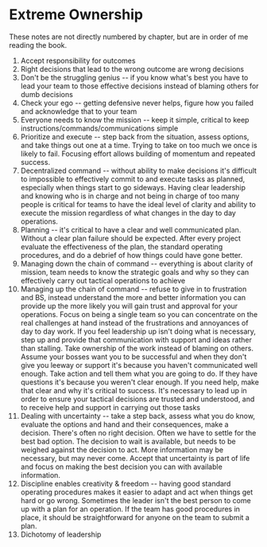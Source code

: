 # Extreme Ownership

These notes are not directly numbered by chapter, but are in order of me reading the book.

1. Accept responsibility for outcomes
2. Right decisions that lead to the wrong outcome are wrong decisions
3. Don't be the struggling genius -- if you know what's best you have to lead your team to those effective decisions instead of blaming others for dumb decisions
4. Check your ego -- getting defensive never helps, figure how you failed and acknowledge that to your team
5. Everyone needs to know the mission -- keep it simple, critical to keep instructions/commands/communications simple
6. Prioritize and execute -- step back from the situation, assess options, and take things out one at a time. Trying to take on too much we once is likely to fail. Focusing effort allows building of momentum and repeated success.
7. Decentralized command -- without ability to make decisions it's difficult to impossible to effectively commit to and execute tasks as planned, especially when things start to go sideways. Having clear leadership and knowing who is in charge and not being in charge of too many people is critical for teams to have the ideal level of clarity and ability to execute the mission regardless of what changes in the day to day operations.
8. Planning -- it's critical to have a clear and well communicated plan. Without a clear plan failure should be expected. After every project evaluate the effectiveness of the plan, the standard operating procedures, and do a debrief of how things could have gone better.
8. Managing down the chain of command -- everything is about clarity of mission, team needs to know the strategic goals and why so they can effectively carry out tactical operations to achieve
9. Managing up the chain of command -- refuse to give in to frustration and BS, instead understand the more and better information you can provide up the more likely you will gain trust and approval for your operations. Focus on being a single team so you can concentrate on the real challenges at hand instead of the frustrations and annoyances of day to day work. If you feel leadership up isn't doing what is necessary, step up and provide that communication with support and ideas rather than stalling. Take ownership of the work instead of blaming on others. Assume your bosses want you to be successful and when they don't give you leeway or support it's because you haven't communicated well enough. Take action and tell them what you are going to do. If they have questions it's because you weren't clear enough. If you need help, make that clear and why it's critical to success. It's necessary to lead up in order to ensure your tactical decisions are trusted and understood, and to receive help and support in carrying out those tasks 
10. Dealing with uncertainty -- take a step back, assess what you do know, evaluate the options and hand and their consequences, make a decision. There's often no right decision. Often we have to settle for the best bad option. The decision to wait is available, but needs to be weighed against the decision to act. More information may be necessary, but may never come. Accept that uncertainty is part of life and focus on making the best decision you can with available information.
11. Discipline enables creativity & freedom -- having good standard operating procedures makes it easier to adapt and act when things get hard or go wrong. Sometimes the leader isn't the best person to come up with a plan for an operation. If the team has good procedures in place, it should be straightforward for anyone on the team to submit a plan.
12. Dichotomy of leadership
